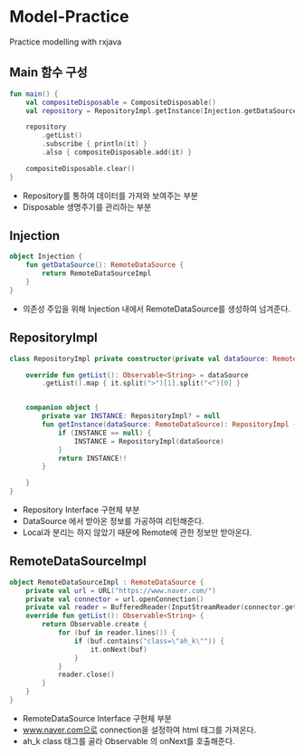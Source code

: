# Model-Practice

Practice modelling with rxjava



## Main 함수 구성

```kotlin
fun main() {
    val compositeDisposable = CompositeDisposable()
    val repository = RepositoryImpl.getInstance(Injection.getDataSource()) //Repository 생성

    repository
        .getList()
        .subscribe { println(it) }
        .also { compositeDisposable.add(it) }

    compositeDisposable.clear()
}
```

- Repository를 통하여 데이터를 가져와 보여주는 부분
- Disposable 생명주기를 관리하는 부분



## Injection

```kotlin
object Injection {
    fun getDataSource(): RemoteDataSource {
        return RemoteDataSourceImpl
    }
}
```

- 의존성 주입을 위해 Injection 내에서 RemoteDataSource를 생성하여 넘겨준다.



## RepositoryImpl

```kotlin
class RepositoryImpl private constructor(private val dataSource: RemoteDataSource) : Repository {

    override fun getList(): Observable<String> = dataSource
        .getList().map { it.split(">")[1].split("<")[0] }


    companion object {
        private var INSTANCE: RepositoryImpl? = null
        fun getInstance(dataSource: RemoteDataSource): RepositoryImpl {
            if (INSTANCE == null) {
                INSTANCE = RepositoryImpl(dataSource)
            }
            return INSTANCE!!
        }

    }
}
```

- Repository Interface 구현체 부분
- DataSource 에서 받아온 정보를 가공하여 리턴해준다.
- Local과 분리는 하지 않았기 때문에 Remote에 관한 정보만 받아온다.



## RemoteDataSourceImpl

```kotlin
object RemoteDataSourceImpl : RemoteDataSource {
    private val url = URL("https://www.naver.com/")
    private val connector = url.openConnection()
    private val reader = BufferedReader(InputStreamReader(connector.getInputStream()))
    override fun getList(): Observable<String> {
        return Observable.create {
            for (buf in reader.lines()) {
                if (buf.contains("class=\"ah_k\"")) {
                    it.onNext(buf)
                }
            }
            reader.close()
        }
    }
}
```

- RemoteDataSource Interface 구현체 부분
- www.naver.com으로 connection을 설정하여 html 태그를 가져온다.
- ah_k class 태그를 골라 Observable 의 onNext를 호출해준다.